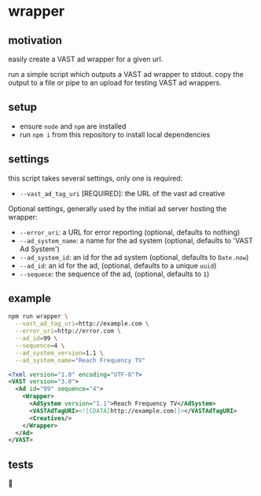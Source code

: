 # wrapper

## motivation

easily create a VAST ad wrapper for a given url.

run a simple script which outputs a VAST ad wrapper to stdout. copy the output
to a file or pipe to an upload for testing VAST ad wrappers.

## setup

- ensure `node` and `npm` are installed
- run `npm i` from this repository to install local dependencies

## settings

this script takes several settings, only one is required:

- `--vast_ad_tag_uri` [REQUIRED]: the URL of the vast ad creative

Optional settings, generally used by the initial ad server hosting the wrapper:

- `--error_uri`: a URL for error reporting (optional, defaults to nothing)
- `--ad_system_name`: a name for the ad system (optional, defaults to 'VAST Ad System')
- `--ad_system_id`: an id for the ad system (optional, defaults to `Date.now`)
- `--ad_id`: an id for the ad, (optional, defaults to a unique `uuid`)
- `--sequece`: the sequence of the ad, (optional, defaults to `1`)

## example

```bash
npm run wrapper \
  --vast_ad_tag_uri=http://example.com \
  --error_uri=http://error.com \
  --ad_id=99 \
  --sequence=4 \
  --ad_system_version=1.1 \
  --ad_system_name="Reach Frequency TV"
```

```xml
<?xml version="1.0" encoding="UTF-8"?>
<VAST version="3.0">
  <Ad id="99" sequence="4">
    <Wrapper>
      <AdSystem version="1.1">Reach Frequency TV</AdSystem>
      <VASTAdTagURI><![CDATA[http://example.com]]></VASTAdTagURI>
      <Creatives/>
    </Wrapper>
  </Ad>
</VAST>
```

## tests

:pizza:

